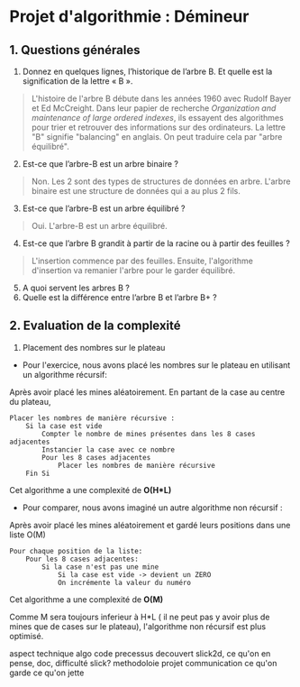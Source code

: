 # Projet d'algorithmie : Démineur
## 1. Questions générales
1. Donnez en quelques lignes, l’historique de l’arbre B. Et quelle est la signification de la lettre « B ».
> L'histoire de l'arbre B débute dans les années 1960 avec Rudolf Bayer et Ed McCreight. Dans leur papier de recherche *Organization and maintenance of large ordered indexes*, ils essayent des algorithmes pour trier et retrouver des informations sur des ordinateurs. La lettre "B" signifie "balancing" en anglais. On peut traduire cela par "arbre équilibré".

2. Est-ce que l’arbre-B est un arbre binaire ?
> Non. Les 2 sont des types de structures de données en arbre. L'arbre binaire est une structure de données qui a au plus 2 fils. 
3. Est-ce que l’arbre-B est un arbre équilibré ?
> Oui. L'arbre-B est un arbre équilibré.
4. Est-ce que l’arbre B grandit à partir de la racine ou à partir des feuilles ?
> L'insertion commence par des feuilles. Ensuite, l'algorithme d'insertion va remanier l'arbre pour le garder équilibré.
5. A quoi servent les arbres B ?
6. Quelle est la différence entre l’arbre B et l’arbre B+ ?

## 2. Evaluation de la complexité
1. Placement des nombres sur le plateau
- Pour l'exercice, nous avons placé les nombres sur le plateau en utilisant un algorithme récursif:

Après avoir placé les mines aléatoirement. En partant de la case au centre du plateau,
```
Placer les nombres de manière récursive :
    Si la case est vide
        Compter le nombre de mines présentes dans les 8 cases adjacentes
        Instancier la case avec ce nombre
        Pour les 8 cases adjacentes
            Placer les nombres de manière récursive
    Fin Si
```
Cet algorithme a une complexité de **O(H*L)**

- Pour comparer, nous avons imaginé un autre algorithme non récursif :

Après avoir placé les mines aléatoirement et gardé leurs positions dans une liste O(M)
```
Pour chaque position de la liste:
    Pour les 8 cases adjacentes:
        Si la case n'est pas une mine
            Si la case est vide -> devient un ZERO
            On incrémente la valeur du numéro
```
Cet algorithme a une complexité de **O(M)**

Comme M sera toujours inferieur à H*L ( il ne peut pas y avoir plus de mines que de cases sur le plateau), l'algorithme non récursif est plus optimisé.

aspect technique
    algo
    code
    precessus decouvert slick2d, ce qu'on en pense, doc, difficulté slick?
methodoloie projet
    communication
    ce qu'on garde
    ce qu'on jette



